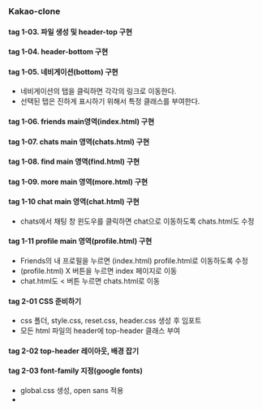 ### Kakao-clone

#### tag 1-03. 파일 생성 및 header-top 구현

#### tag 1-04. header-bottom 구현

#### tag 1-05. 네비게이션(bottom) 구현

- 네비게이션의 탭을 클릭하면 각각의 링크로 이동한다.
- 선택된 탭은 진하게 표시하기 위해서 특정 클래스를 부여한다.

#### tag 1-06. friends main영역(index.html) 구현

#### tag 1-07. chats main 영역(chats.html) 구현

#### tag 1-08. find main 영역(find.html) 구현

#### tag 1-09. more main 영역(more.html) 구현

#### tag 1-10 chat main 영역(chat.html) 구현

- chats에서 채팅 창 윈도우를 클릭하면 chat으로 이동하도록 chats.html도 수정

#### tag 1-11 profile main 영역(profile.html) 구현

- Friends의 내 프로필을 누르면 (index.html) profile.html로 이동하도록 수정
- (profile.html) X 버튼을 누르면 index 페이지로 이동
- chat.html도 < 버튼 누르면 chats.html로 이동


#### tag 2-01 CSS 준비하기

- css 폴더, style.css, reset.css, header.css 생성 후 임포트
- 모든 html 파일의 header에 top-header 클래스 부여

#### tag 2-02 top-header 레이아웃, 배경 잡기

####  tag 2-03 font-family 지정(google fonts)

- global.css 생성, open sans 적용
- ​



